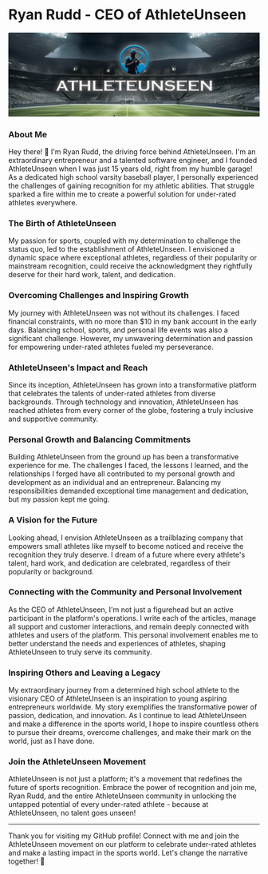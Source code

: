 # Ryan Rudd - CEO of AthleteUnseen
![](https://raw.githubusercontent.com/athleteunseen/.github/main/profile/banner.png)

### About Me

Hey there! 👋 I'm Ryan Rudd, the driving force behind AthleteUnseen. I'm an extraordinary entrepreneur and a talented software engineer, and I founded AthleteUnseen when I was just 15 years old, right from my humble garage! As a dedicated high school varsity baseball player, I personally experienced the challenges of gaining recognition for my athletic abilities. That struggle sparked a fire within me to create a powerful solution for under-rated athletes everywhere.

### The Birth of AthleteUnseen

My passion for sports, coupled with my determination to challenge the status quo, led to the establishment of AthleteUnseen. I envisioned a dynamic space where exceptional athletes, regardless of their popularity or mainstream recognition, could receive the acknowledgment they rightfully deserve for their hard work, talent, and dedication.

### Overcoming Challenges and Inspiring Growth

My journey with AthleteUnseen was not without its challenges. I faced financial constraints, with no more than $10 in my bank account in the early days. Balancing school, sports, and personal life events was also a significant challenge. However, my unwavering determination and passion for empowering under-rated athletes fueled my perseverance.

### AthleteUnseen's Impact and Reach

Since its inception, AthleteUnseen has grown into a transformative platform that celebrates the talents of under-rated athletes from diverse backgrounds. Through technology and innovation, AthleteUnseen has reached athletes from every corner of the globe, fostering a truly inclusive and supportive community.

### Personal Growth and Balancing Commitments

Building AthleteUnseen from the ground up has been a transformative experience for me. The challenges I faced, the lessons I learned, and the relationships I forged have all contributed to my personal growth and development as an individual and an entrepreneur. Balancing my responsibilities demanded exceptional time management and dedication, but my passion kept me going.

### A Vision for the Future

Looking ahead, I envision AthleteUnseen as a trailblazing company that empowers small athletes like myself to become noticed and receive the recognition they truly deserve. I dream of a future where every athlete's talent, hard work, and dedication are celebrated, regardless of their popularity or background.

### Connecting with the Community and Personal Involvement

As the CEO of AthleteUnseen, I'm not just a figurehead but an active participant in the platform's operations. I write each of the articles, manage all support and customer interactions, and remain deeply connected with athletes and users of the platform. This personal involvement enables me to better understand the needs and experiences of athletes, shaping AthleteUnseen to truly serve its community.

### Inspiring Others and Leaving a Legacy

My extraordinary journey from a determined high school athlete to the visionary CEO of AthleteUnseen is an inspiration to young aspiring entrepreneurs worldwide. My story exemplifies the transformative power of passion, dedication, and innovation. As I continue to lead AthleteUnseen and make a difference in the sports world, I hope to inspire countless others to pursue their dreams, overcome challenges, and make their mark on the world, just as I have done.

### Join the AthleteUnseen Movement

AthleteUnseen is not just a platform; it's a movement that redefines the future of sports recognition. Embrace the power of recognition and join me, Ryan Rudd, and the entire AthleteUnseen community in unlocking the untapped potential of every under-rated athlete - because at AthleteUnseen, no talent goes unseen!

---

Thank you for visiting my GitHub profile! Connect with me and join the AthleteUnseen movement on our platform to celebrate under-rated athletes and make a lasting impact in the sports world. Let's change the narrative together! 🚀
